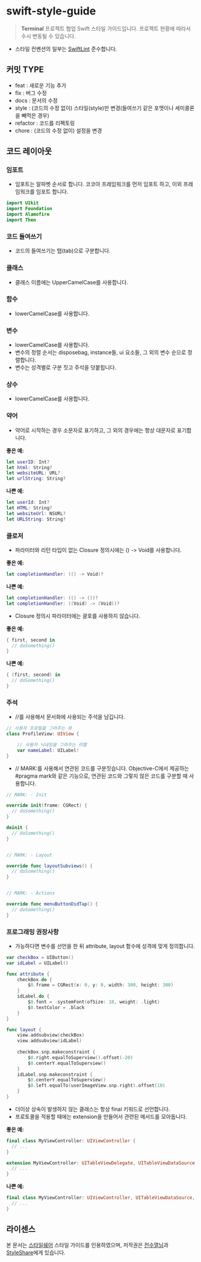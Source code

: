 # swift-style-guide

 >__Terminal__ 프로젝트 협업 Swift 스타일 가이드입니다. 프로젝트 현황에 따라서 수시 변동될 수 있습니다.
 
 - 스타일 컨벤션의 일부는 [SwiftLint](https://github.com/realm/SwiftLint) 준수합니다.

## 커밋 TYPE

- feat : 새로운 기능 추가
- fix : 버그 수정
- docs : 문서의 수정
- style : (코드의 수정 없이) 스타일(style)만 변경(들여쓰기 같은 포맷이나 세미콜론을 빼먹은 경우)
- refactor : 코드를 리펙토링
- chore : (코드의 수정 없이) 설정을 변경

## 코드 레이아웃

### 임포트
- 임포트는 알파벳 순서로 합니다. 코코아 프레임워크를 먼저 임포트 하고, 이외 프레임워크를 임포트 합니다. 
```swift
import UIkit
import Foundation
import Alamofire
import Then
```

### 코드 들여쓰기
- 코드의 들여쓰기는 탭(tab)으로 구분합니다.

### 클래스 
- 클래스 이름에는 UpperCamelCase를 사용합니다.

### 함수
- lowerCamelCase를 사용합니다.

### 변수
- lowerCamelCase를 사용합니다.
- 변수의 정렬 순서는 disposebag, instance들, ui 요소들, 그 외의 변수 순으로 정렬합니다.
- 변수는 성격별로 구분 짓고 주석을 덧붙힙니다.

### 상수
- lowerCamelCase를 사용합니다.

### 약어
- 약어로 시작하는 경우 소문자로 표기하고, 그 외의 경우에는 항상 대문자로 표기합니다.

**좋은 예:**

```swift
let userID: Int?
let html: String?
let websiteURL: URL?
let urlString: String?
```

**나쁜 예:**

```swift
let userId: Int?
let HTML: String?
let websiteUrl: NSURL?
let URLString: String?
```

### 클로저
- 파라미터와 리턴 타입이 없는 Closure 정의시에는 () -> Void를 사용합니다.

**좋은 예:**

```swift
let completionHandler: (() -> Void)?
```

**나쁜 예:**

```swift
let completionHandler: (() -> ())?
let completionHandler: ((Void) -> (Void))?
```
- Closure 정의시 파라미터에는 괄호를 사용하지 않습니다.

**좋은 예:**

```swift
{ first, second in
  // doSomething()
}
```

**나쁜 예:**

```swift
{ (first, second) in
  // doSomething()
}
```


### 주석
- //를 사용해서 문서화에 사용되는 주석을 남깁니다.

```swift
// 사용자 프로필을 그려주는 뷰
class ProfileView: UIView {

    // 사용자 닉네임을 그려주는 라벨
    var nameLabel: UILabel!
}
```
- // MARK:를 사용해서 연관된 코드를 구분짓습니다.
Objective-C에서 제공하는 #pragma mark와 같은 기능으로, 연관된 코드와 그렇지 않은 코드를 구분할 때 사용합니다.

```swift
// MARK: - Init

override init(frame: CGRect) {
  // doSomething()
}

deinit {
  // doSomething()
}


// MARK: - Layout

override func layoutSubviews() {
  // doSomething()
}


// MARK: - Actions

override func menuButtonDidTap() {
  // doSomething()
}
```


### 프로그래밍 권장사항
- 가능하다면 변수를 선언을 한 뒤 attribute, layout 함수에 성격에 맞게 정의합니다.

```swift
var checkBox = UIButton()
var idLabel = UILabel()

func attribute {
	checkBox.do {
		$0.frame = CGRect(x: 0, y: 0, width: 300, height: 300)
	}
	idLabel.do {
		$0.font = .systemFont(ofSize: 18, weight: .light)
		$0.textColor = .black
	}
}

func layout {
	view.addsubview(checkBox)
	view.addsubview(idLabel)
	
	checkBox.snp.makeconstraint {
		$0.right.equalToSuperview().offset(-20)
		$0.centerY.equalToSuperview()
	}
	idLabel.snp.makeconstraint {
		$0.centerY.equalToSuperview()
		$0.left.equalTo(userImageView.snp.right).offset(10)
	}
}
```

- 더이상 상속이 발생하지 않는 클래스는 항상 final 키워드로 선언합니다.
- 프로토콜을 적용할 때에는 extension을 만들어서 관련된 메서드를 모아둡니다.

**좋은 예:**

```swift
final class MyViewController: UIViewController {
  // ...
}

extension MyViewController: UITableViewDelegate, UITableViewDataSource {
  // ...
}
```

**나쁜 예:**

```swift
final class MyViewController: UIViewController, UITableViewDataSource, UITableViewDelegate {
  // ...
}
```

## 라이센스 
본 문서는 [스타일쉐어](https://github.com/StyleShare/swift-style-guide) 스타일 가이드를 인용하였으며, 저작권은 [전수열님](https://github.com/devxoul)과 [StyleShare](https://www.styleshare.kr/)에게 있습니다.

